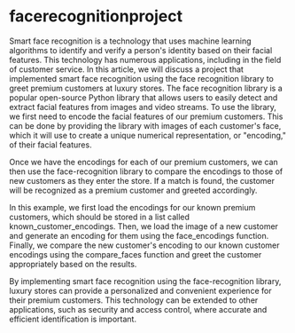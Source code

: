 # facerecognitionproject

Smart face recognition is a technology that uses machine learning algorithms to identify and verify a person's identity based on their facial features. This technology has numerous applications, including in the field of customer service. In this article, we will discuss a project that implemented smart face recognition using the face recognition library to greet premium customers at luxury stores.
The face recognition library is a popular open-source Python library that allows users to easily detect and extract facial features from images and video streams. To use the library, we first need to encode the facial features of our premium customers. This can be done by providing the library with images of each customer's face, which it will use to create a unique numerical representation, or "encoding," of their facial features.

Once we have the encodings for each of our premium customers, we can then use the face-recognition library to compare the encodings to those of new customers as they enter the store. If a match is found, the customer will be recognized as a premium customer and greeted accordingly.

In this example, we first load the encodings for our known premium customers, which should be stored in a list called known_customer_encodings. Then, we load the image of a new customer and generate an encoding for them using the face_encodings function. Finally, we compare the new customer's encoding to our known customer encodings using the compare_faces function and greet the customer appropriately based on the results.

By implementing smart face recognition using the face-recognition library, luxury stores can provide a personalized and convenient experience for their premium customers. This technology can be extended to other applications, such as security and access control, where accurate and efficient identification is important.
